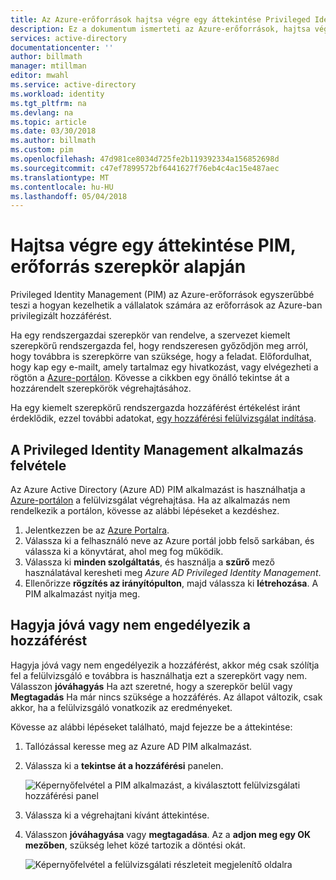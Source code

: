 ```yaml
---
title: Az Azure-erőforrások hajtsa végre egy áttekintése Privileged Identity Management |} Microsoft Docs
description: Ez a dokumentum ismerteti az Azure-erőforrások, hajtsa végre egy áttekintése PIM erőforrás szerepkör szerint.
services: active-directory
documentationcenter: ''
author: billmath
manager: mtillman
editor: mwahl
ms.service: active-directory
ms.workload: identity
ms.tgt_pltfrm: na
ms.devlang: na
ms.topic: article
ms.date: 03/30/2018
ms.author: billmath
ms.custom: pim
ms.openlocfilehash: 47d981ce8034d725fe2b119392334a156852698d
ms.sourcegitcommit: c47ef7899572bf6441627f76eb4c4ac15e487aec
ms.translationtype: MT
ms.contentlocale: hu-HU
ms.lasthandoff: 05/04/2018
---
```

# <a name="perform-an-access-review-in-pim-according-to-resource-role"></a>Hajtsa végre egy áttekintése PIM, erőforrás szerepkör alapján
Privileged Identity Management (PIM) az Azure-erőforrások egyszerűbbé teszi a hogyan kezelhetik a vállalatok számára az erőforrások az Azure-ban privilegizált hozzáférést. 

Ha egy rendszergazdai szerepkör van rendelve, a szervezet kiemelt szerepkörű rendszergazda fel, hogy rendszeresen győződjön meg arról, hogy továbbra is szerepkörre van szüksége, hogy a feladat. Előfordulhat, hogy kap egy e-mailt, amely tartalmaz egy hivatkozást, vagy elvégezheti a rögtön a [Azure-portálon](https://portal.azure.com). Kövesse a cikkben egy önálló tekintse át a hozzárendelt szerepkörök végrehajtásához.

Ha egy kiemelt szerepkörű rendszergazda hozzáférést értékelést iránt érdeklődik, ezzel további adatokat, [egy hozzáférési felülvizsgálat indítása](pim-resource-roles-start-access-review.md).

## <a name="add-the-privileged-identity-management-application"></a>A Privileged Identity Management alkalmazás felvétele
Az Azure Active Directory (Azure AD) PIM alkalmazást is használhatja a [Azure-portálon](https://portal.azure.com/) a felülvizsgálat végrehajtása. Ha az alkalmazás nem rendelkezik a portálon, kövesse az alábbi lépéseket a kezdéshez.

1. Jelentkezzen be az [Azure Portalra](https://portal.azure.com/).
2. Válassza ki a felhasználó neve az Azure portál jobb felső sarkában, és válassza ki a könyvtárat, ahol meg fog működik.
3. Válassza ki **minden szolgáltatás**, és használja a **szűrő** mező használatával keresheti meg *Azure AD Privileged Identity Management*.
4. Ellenőrizze **rögzítés az irányítópulton**, majd válassza ki **létrehozása**. A PIM alkalmazást nyitja meg.

## <a name="approve-or-deny-access"></a>Hagyja jóvá vagy nem engedélyezik a hozzáférést
Hagyja jóvá vagy nem engedélyezik a hozzáférést, akkor még csak szólítja fel a felülvizsgáló e továbbra is használhatja ezt a szerepkört vagy nem. Válasszon **jóváhagyás** Ha azt szeretné, hogy a szerepkör belül vagy **Megtagadás** Ha már nincs szüksége a hozzáférés. Az állapot változik, csak akkor, ha a felülvizsgáló vonatkozik az eredményeket.

Kövesse az alábbi lépéseket található, majd fejezze be a áttekintése:
1. Tallózással keresse meg az Azure AD PIM alkalmazást.
2. Válassza ki a **tekintse át a hozzáférési** panelen.

   ![Képernyőfelvétel a PIM alkalmazást, a kiválasztott felülvizsgálati hozzáférési panel](media/azure-pim-resource-rbac/rbac-access-review-complete.png)

3. Válassza ki a végrehajtani kívánt áttekintése. 
4. Válasszon **jóváhagyása** vagy **megtagadása**. Az a **adjon meg egy OK mezőben**, szükség lehet közé tartozik a döntési okát.

   ![Képernyőfelvétel a felülvizsgálati részleteit megjelenítő oldalra](media/azure-pim-resource-rbac/rbac-access-review-choice.png)
